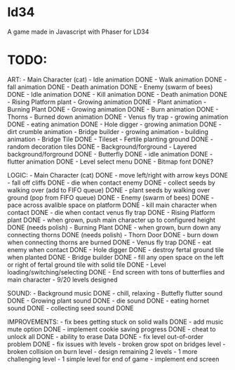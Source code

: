 # ld34
A game made in Javascript with Phaser for LD34

# TODO:

ART:
	- Main Character (cat)
		- Idle animation DONE
		- Walk animation DONE
		- fall animation DONE
		- Death animation DONE
	- Enemy (swarm of bees) DONE
	    - Idle animation DONE
	    - Kill animation DONE
	    - Death animation DONE
	- Rising Platform plant
	    - Growing animation DONE
	    - Plant animation
	- Burning Plant DONE
		- Growing animation DONE
		- Burn animation DONE
	- Thorns
	    - Burned down animation DONE
	- Venus fly trap
	    - growing animation DONE
	    - eating animation DONE
	- Hole digger
	    - growing animation DONE
	    - dirt crumble animation
	- Bridge builder
	    - growing animation 
	    - building animation 
	    - Bridge Tile DONE
    - Tileset
        - Fertile planting ground DONE
        - random decoration tiles DONE
    - Background/forground
        - Layered background/forground DONE
    - Butterfly DONE
        - idle animation DONE
        - flutter animation DONE
    - Level select menu DONE
    - Bitmap font DONE?

LOGIC:
	- Main Character (cat) DONE
		- move left/right with arrow keys DONE
		- fall off cliffs DONE
		- die when contact enemy DONE
		- collect seeds by walking over (add to FIFO queue) DONE
		- plant seeds by walking over ground (pop from FIFO queue) DONE
	- Enemy (swarm of bees) DONE
	    - pace across avalible space on platform DONE
	    - kill main character when contact DONE
	    - die when contact venus fly trap DONE
	- Rising Platform plant DONE
	    - when grown, push main character up to configured height DONE (needs polish)
	- Burning Plant DONE
		- when grown, burn down any connecting thorns DONE (needs polish)
	- Thorn Door DONE
	    - burn down when connecting thorns are burned DONE
	- Venus fly trap DONE
	    - eat enemy when contact DONE
	- Hole digger DONE
	    - destroy fertal ground tile when planted DONE
	- Bridge builder DONE
	    - fill any open space on the left or right of fertal ground tile with solid tile DONE
    - Level loading/switching/selecting DONE
    - End screen with tons of butterflies and main character
    - 9/20 levels designed

SOUND:
	- Background music DONE
		- chill, relaxing
	- Buttefly flutter sound DONE
	- Growing plant sound DONE
	- die sound DONE
	- eating hornet sound DONE
	- collecting seed sound DONE

IMPROVEMENTS:
	- fix bees getting stuck on solid walls DONE
	- add music mute option DONE
	- implement cookie saving progress DONE
	    - cheat to unlock all DONE
	    - ability to erase Data DONE
	- fix level out-of-order problem DONE
	- fix issues with levels
		- broken grow spot on bridges level
		- broken collision on burn level
	- design remaining 2 levels
	    - 1 more challenging level
	    - 1 simple level for end of game
	- implement end screen






